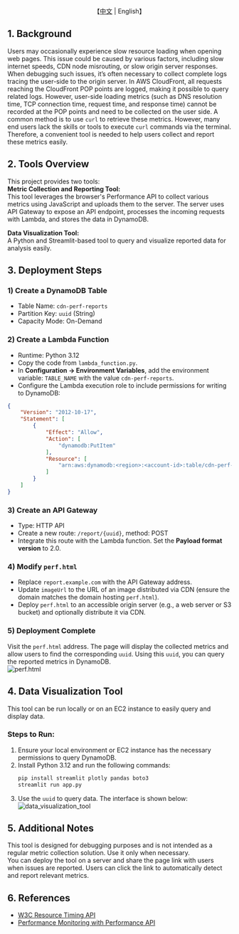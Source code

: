 <p align="center">
    【<a href="README.md">中文</a> | English】
</p>

## 1. Background
Users may occasionally experience slow resource loading when opening web pages. This issue could be caused by various factors, including slow internet speeds, CDN node misrouting, or slow origin server responses.  
When debugging such issues, it’s often necessary to collect complete logs tracing the user-side to the origin server. In AWS CloudFront, all requests reaching the CloudFront POP points are logged, making it possible to query related logs. However, user-side loading metrics (such as DNS resolution time, TCP connection time, request time, and response time) cannot be recorded at the POP points and need to be collected on the user side. A common method is to use `curl` to retrieve these metrics. However, many end users lack the skills or tools to execute `curl` commands via the terminal. Therefore, a convenient tool is needed to help users collect and report these metrics easily.

## 2. Tools Overview
This project provides two tools:  
**Metric Collection and Reporting Tool:**  
This tool leverages the browser's Performance API to collect various metrics using JavaScript and uploads them to the server. The server uses API Gateway to expose an API endpoint, processes the incoming requests with Lambda, and stores the data in DynamoDB.  

**Data Visualization Tool:**  
A Python and Streamlit-based tool to query and visualize reported data for analysis easily.

## 3. Deployment Steps

### 1) Create a DynamoDB Table
- Table Name: `cdn-perf-reports`  
- Partition Key: `uuid` (String)  
- Capacity Mode: On-Demand  

### 2) Create a Lambda Function
- Runtime: Python 3.12  
- Copy the code from `lambda_function.py`.  
- In **Configuration -> Environment Variables**, add the environment variable: `TABLE_NAME` with the value `cdn-perf-reports`.  
- Configure the Lambda execution role to include permissions for writing to DynamoDB:  

```json
{
    "Version": "2012-10-17",
    "Statement": [
        {
            "Effect": "Allow",
            "Action": [
                "dynamodb:PutItem"
            ],
            "Resource": [
                "arn:aws:dynamodb:<region>:<account-id>:table/cdn-perf-reports"
            ]
        }
    ]
}
```

### 3) Create an API Gateway
- Type: HTTP API  
- Create a new route: `/report/{uuid}`, method: POST  
- Integrate this route with the Lambda function. Set the **Payload format version** to 2.0.  

### 4) Modify `perf.html`
- Replace `report.example.com` with the API Gateway address.  
- Update `imageUrl` to the URL of an image distributed via CDN (ensure the domain matches the domain hosting `perf.html`).  
- Deploy `perf.html` to an accessible origin server (e.g., a web server or S3 bucket) and optionally distribute it via CDN.  

### 5) Deployment Complete
Visit the `perf.html` address. The page will display the collected metrics and allow users to find the corresponding `uuid`. Using this `uuid`, you can query the reported metrics in DynamoDB.  
![perf.html](./image.png)

## 4. Data Visualization Tool
This tool can be run locally or on an EC2 instance to easily query and display data.

### Steps to Run:
1. Ensure your local environment or EC2 instance has the necessary permissions to query DynamoDB.  
2. Install Python 3.12 and run the following commands:  
   ```bash
   pip install streamlit plotly pandas boto3
   streamlit run app.py
   ```
3. Use the `uuid` to query data. The interface is shown below:  
   ![data_visualization_tool](./perf_report_tool.jpeg)

## 5. Additional Notes
This tool is designed for debugging purposes and is not intended as a regular metric collection solution. Use it only when necessary.  
You can deploy the tool on a server and share the page link with users when issues are reported. Users can click the link to automatically detect and report relevant metrics.

## 6. References
- [W3C Resource Timing API](https://w3c.github.io/resource-timing/)  
- [Performance Monitoring with Performance API](https://juejin.cn/post/6844904182202253325)
